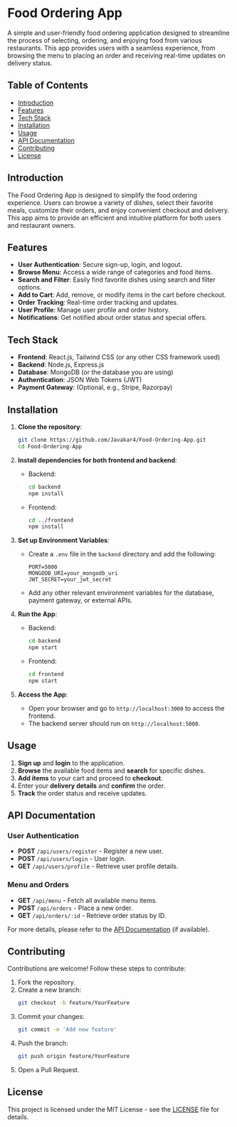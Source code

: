 
# Food Ordering App

A simple and user-friendly food ordering application designed to streamline the process of selecting, ordering, and enjoying food from various restaurants. This app provides users with a seamless experience, from browsing the menu to placing an order and receiving real-time updates on delivery status.

## Table of Contents

- [Introduction](#introduction)
- [Features](#features)
- [Tech Stack](#tech-stack)
- [Installation](#installation)
- [Usage](#usage)
- [API Documentation](#api-documentation)
- [Contributing](#contributing)
- [License](#license)

## Introduction

The Food Ordering App is designed to simplify the food ordering experience. Users can browse a variety of dishes, select their favorite meals, customize their orders, and enjoy convenient checkout and delivery. This app aims to provide an efficient and intuitive platform for both users and restaurant owners.

## Features

- **User Authentication**: Secure sign-up, login, and logout.
- **Browse Menu**: Access a wide range of categories and food items.
- **Search and Filter**: Easily find favorite dishes using search and filter options.
- **Add to Cart**: Add, remove, or modify items in the cart before checkout.
- **Order Tracking**: Real-time order tracking and updates.
- **User Profile**: Manage user profile and order history.
- **Notifications**: Get notified about order status and special offers.

## Tech Stack

- **Frontend**: React.js, Tailwind CSS (or any other CSS framework used)
- **Backend**: Node.js, Express.js
- **Database**: MongoDB (or the database you are using)
- **Authentication**: JSON Web Tokens (JWT)
- **Payment Gateway**: (Optional, e.g., Stripe, Razorpay)

## Installation

1. **Clone the repository**:
   ```bash
   git clone https://github.com/Javakar4/Food-Ordering-App.git
   cd Food-Ordering-App
   ```

2. **Install dependencies for both frontend and backend**:
   - Backend:
     ```bash
     cd backend
     npm install
     ```
   - Frontend:
     ```bash
     cd ../frontend
     npm install
     ```

3. **Set up Environment Variables**:
   - Create a `.env` file in the `backend` directory and add the following:
     ```plaintext
     PORT=5000
     MONGODB_URI=your_mongodb_uri
     JWT_SECRET=your_jwt_secret
     ```
   - Add any other relevant environment variables for the database, payment gateway, or external APIs.

4. **Run the App**:
   - Backend:
     ```bash
     cd backend
     npm start
     ```
   - Frontend:
     ```bash
     cd frontend
     npm start
     ```

5. **Access the App**:
   - Open your browser and go to `http://localhost:3000` to access the frontend.
   - The backend server should run on `http://localhost:5000`.

## Usage

1. **Sign up** and **login** to the application.
2. **Browse** the available food items and **search** for specific dishes.
3. **Add items** to your cart and proceed to **checkout**.
4. Enter your **delivery details** and **confirm** the order.
5. **Track** the order status and receive updates.

## API Documentation

### User Authentication

- **POST** `/api/users/register` - Register a new user.
- **POST** `/api/users/login` - User login.
- **GET** `/api/users/profile` - Retrieve user profile details.

### Menu and Orders

- **GET** `/api/menu` - Fetch all available menu items.
- **POST** `/api/orders` - Place a new order.
- **GET** `/api/orders/:id` - Retrieve order status by ID.

For more details, please refer to the [API Documentation](link-to-api-docs) (if available).

## Contributing

Contributions are welcome! Follow these steps to contribute:

1. Fork the repository.
2. Create a new branch:
   ```bash
   git checkout -b feature/YourFeature
   ```
3. Commit your changes:
   ```bash
   git commit -m 'Add new feature'
   ```
4. Push the branch:
   ```bash
   git push origin feature/YourFeature
   ```
5. Open a Pull Request.

## License

This project is licensed under the MIT License - see the [LICENSE](LICENSE) file for details.

